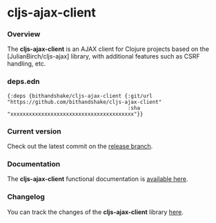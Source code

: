 
# cljs-ajax-client

### Overview

The <strong>cljs-ajax-client</strong> is an AJAX client for Clojure projects
based on the [JulianBirch/cljs-ajax] library, with additional features such
as CSRF handling, etc.

### deps.edn

```
{:deps {bithandshake/cljs-ajax-client {:git/url "https://github.com/bithandshake/cljs-ajax-client"
                                       :sha     "xxxxxxxxxxxxxxxxxxxxxxxxxxxxxxxxxxxxxxxx"}}
```

### Current version

Check out the latest commit on the [release branch](https://github.com/bithandshake/cljs-ajax-client/tree/release).

### Documentation

The <strong>cljs-ajax-client</strong> functional documentation is [available here](https://bithandshake.github.io/cljs-ajax-client).

### Changelog

You can track the changes of the <strong>cljs-ajax-client</strong> library [here](CHANGES.md).
